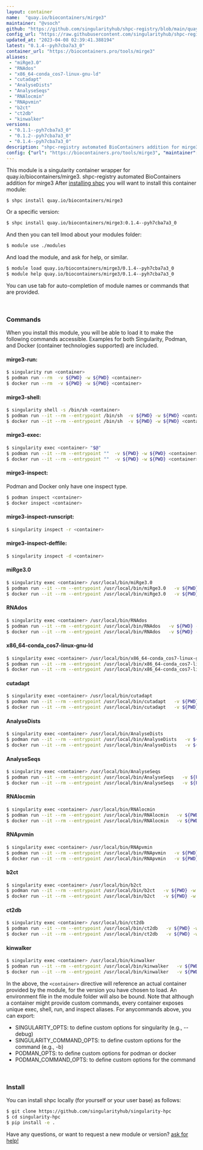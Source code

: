 ```yaml
---
layout: container
name:  "quay.io/biocontainers/mirge3"
maintainer: "@vsoch"
github: "https://github.com/singularityhub/shpc-registry/blob/main/quay.io/biocontainers/mirge3/container.yaml"
config_url: "https://raw.githubusercontent.com/singularityhub/shpc-registry/main/quay.io/biocontainers/mirge3/container.yaml"
updated_at: "2023-04-08 02:39:41.388194"
latest: "0.1.4--pyh7cba7a3_0"
container_url: "https://biocontainers.pro/tools/mirge3"
aliases:
 - "miRge3.0"
 - "RNAdos"
 - "x86_64-conda_cos7-linux-gnu-ld"
 - "cutadapt"
 - "AnalyseDists"
 - "AnalyseSeqs"
 - "RNAlocmin"
 - "RNApvmin"
 - "b2ct"
 - "ct2db"
 - "kinwalker"
versions:
 - "0.1.1--pyh7cba7a3_0"
 - "0.1.2--pyh7cba7a3_0"
 - "0.1.4--pyh7cba7a3_0"
description: "shpc-registry automated BioContainers addition for mirge3"
config: {"url": "https://biocontainers.pro/tools/mirge3", "maintainer": "@vsoch", "description": "shpc-registry automated BioContainers addition for mirge3", "latest": {"0.1.4--pyh7cba7a3_0": "sha256:0d4e8aabad71ba31a0b864c4bc13406df03d7e2175521c697f68bd08605ff80e"}, "tags": {"0.1.1--pyh7cba7a3_0": "sha256:d67c441abb353724e1496973852b3ab0b52e1965cd1067d8ee60b634b70c53e4", "0.1.2--pyh7cba7a3_0": "sha256:ce4d7749521ddb5e67814144b40c9978d23b9256f455e1025332f8c51f2ca209", "0.1.4--pyh7cba7a3_0": "sha256:0d4e8aabad71ba31a0b864c4bc13406df03d7e2175521c697f68bd08605ff80e"}, "docker": "quay.io/biocontainers/mirge3", "aliases": {"miRge3.0": "/usr/local/bin/miRge3.0", "RNAdos": "/usr/local/bin/RNAdos", "x86_64-conda_cos7-linux-gnu-ld": "/usr/local/bin/x86_64-conda_cos7-linux-gnu-ld", "cutadapt": "/usr/local/bin/cutadapt", "AnalyseDists": "/usr/local/bin/AnalyseDists", "AnalyseSeqs": "/usr/local/bin/AnalyseSeqs", "RNAlocmin": "/usr/local/bin/RNAlocmin", "RNApvmin": "/usr/local/bin/RNApvmin", "b2ct": "/usr/local/bin/b2ct", "ct2db": "/usr/local/bin/ct2db", "kinwalker": "/usr/local/bin/kinwalker"}}
---
```


This module is a singularity container wrapper for quay.io/biocontainers/mirge3.
shpc-registry automated BioContainers addition for mirge3
After [installing shpc](#install) you will want to install this container module:


```bash
$ shpc install quay.io/biocontainers/mirge3
```

Or a specific version:

```bash
$ shpc install quay.io/biocontainers/mirge3:0.1.4--pyh7cba7a3_0
```

And then you can tell lmod about your modules folder:

```bash
$ module use ./modules
```

And load the module, and ask for help, or similar.

```bash
$ module load quay.io/biocontainers/mirge3/0.1.4--pyh7cba7a3_0
$ module help quay.io/biocontainers/mirge3/0.1.4--pyh7cba7a3_0
```

You can use tab for auto-completion of module names or commands that are provided.

<br>

### Commands

When you install this module, you will be able to load it to make the following commands accessible.
Examples for both Singularity, Podman, and Docker (container technologies supported) are included.

#### mirge3-run:

```bash
$ singularity run <container>
$ podman run --rm  -v ${PWD} -w ${PWD} <container>
$ docker run --rm  -v ${PWD} -w ${PWD} <container>
```

#### mirge3-shell:

```bash
$ singularity shell -s /bin/sh <container>
$ podman run --it --rm --entrypoint /bin/sh  -v ${PWD} -w ${PWD} <container>
$ docker run --it --rm --entrypoint /bin/sh  -v ${PWD} -w ${PWD} <container>
```

#### mirge3-exec:

```bash
$ singularity exec <container> "$@"
$ podman run --it --rm --entrypoint ""  -v ${PWD} -w ${PWD} <container> "$@"
$ docker run --it --rm --entrypoint ""  -v ${PWD} -w ${PWD} <container> "$@"
```

#### mirge3-inspect:

Podman and Docker only have one inspect type.

```bash
$ podman inspect <container>
$ docker inspect <container>
```

#### mirge3-inspect-runscript:

```bash
$ singularity inspect -r <container>
```

#### mirge3-inspect-deffile:

```bash
$ singularity inspect -d <container>
```


#### miRge3.0

```bash
$ singularity exec <container> /usr/local/bin/miRge3.0
$ podman run --it --rm --entrypoint /usr/local/bin/miRge3.0   -v ${PWD} -w ${PWD} <container> -c " $@"
$ docker run --it --rm --entrypoint /usr/local/bin/miRge3.0   -v ${PWD} -w ${PWD} <container> -c " $@"
```


#### RNAdos

```bash
$ singularity exec <container> /usr/local/bin/RNAdos
$ podman run --it --rm --entrypoint /usr/local/bin/RNAdos   -v ${PWD} -w ${PWD} <container> -c " $@"
$ docker run --it --rm --entrypoint /usr/local/bin/RNAdos   -v ${PWD} -w ${PWD} <container> -c " $@"
```


#### x86_64-conda_cos7-linux-gnu-ld

```bash
$ singularity exec <container> /usr/local/bin/x86_64-conda_cos7-linux-gnu-ld
$ podman run --it --rm --entrypoint /usr/local/bin/x86_64-conda_cos7-linux-gnu-ld   -v ${PWD} -w ${PWD} <container> -c " $@"
$ docker run --it --rm --entrypoint /usr/local/bin/x86_64-conda_cos7-linux-gnu-ld   -v ${PWD} -w ${PWD} <container> -c " $@"
```


#### cutadapt

```bash
$ singularity exec <container> /usr/local/bin/cutadapt
$ podman run --it --rm --entrypoint /usr/local/bin/cutadapt   -v ${PWD} -w ${PWD} <container> -c " $@"
$ docker run --it --rm --entrypoint /usr/local/bin/cutadapt   -v ${PWD} -w ${PWD} <container> -c " $@"
```


#### AnalyseDists

```bash
$ singularity exec <container> /usr/local/bin/AnalyseDists
$ podman run --it --rm --entrypoint /usr/local/bin/AnalyseDists   -v ${PWD} -w ${PWD} <container> -c " $@"
$ docker run --it --rm --entrypoint /usr/local/bin/AnalyseDists   -v ${PWD} -w ${PWD} <container> -c " $@"
```


#### AnalyseSeqs

```bash
$ singularity exec <container> /usr/local/bin/AnalyseSeqs
$ podman run --it --rm --entrypoint /usr/local/bin/AnalyseSeqs   -v ${PWD} -w ${PWD} <container> -c " $@"
$ docker run --it --rm --entrypoint /usr/local/bin/AnalyseSeqs   -v ${PWD} -w ${PWD} <container> -c " $@"
```


#### RNAlocmin

```bash
$ singularity exec <container> /usr/local/bin/RNAlocmin
$ podman run --it --rm --entrypoint /usr/local/bin/RNAlocmin   -v ${PWD} -w ${PWD} <container> -c " $@"
$ docker run --it --rm --entrypoint /usr/local/bin/RNAlocmin   -v ${PWD} -w ${PWD} <container> -c " $@"
```


#### RNApvmin

```bash
$ singularity exec <container> /usr/local/bin/RNApvmin
$ podman run --it --rm --entrypoint /usr/local/bin/RNApvmin   -v ${PWD} -w ${PWD} <container> -c " $@"
$ docker run --it --rm --entrypoint /usr/local/bin/RNApvmin   -v ${PWD} -w ${PWD} <container> -c " $@"
```


#### b2ct

```bash
$ singularity exec <container> /usr/local/bin/b2ct
$ podman run --it --rm --entrypoint /usr/local/bin/b2ct   -v ${PWD} -w ${PWD} <container> -c " $@"
$ docker run --it --rm --entrypoint /usr/local/bin/b2ct   -v ${PWD} -w ${PWD} <container> -c " $@"
```


#### ct2db

```bash
$ singularity exec <container> /usr/local/bin/ct2db
$ podman run --it --rm --entrypoint /usr/local/bin/ct2db   -v ${PWD} -w ${PWD} <container> -c " $@"
$ docker run --it --rm --entrypoint /usr/local/bin/ct2db   -v ${PWD} -w ${PWD} <container> -c " $@"
```


#### kinwalker

```bash
$ singularity exec <container> /usr/local/bin/kinwalker
$ podman run --it --rm --entrypoint /usr/local/bin/kinwalker   -v ${PWD} -w ${PWD} <container> -c " $@"
$ docker run --it --rm --entrypoint /usr/local/bin/kinwalker   -v ${PWD} -w ${PWD} <container> -c " $@"
```



In the above, the `<container>` directive will reference an actual container provided
by the module, for the version you have chosen to load. An environment file in the
module folder will also be bound. Note that although a container
might provide custom commands, every container exposes unique exec, shell, run, and
inspect aliases. For anycommands above, you can export:

 - SINGULARITY_OPTS: to define custom options for singularity (e.g., --debug)
 - SINGULARITY_COMMAND_OPTS: to define custom options for the command (e.g., -b)
 - PODMAN_OPTS: to define custom options for podman or docker
 - PODMAN_COMMAND_OPTS: to define custom options for the command

<br>

### Install

You can install shpc locally (for yourself or your user base) as follows:

```bash
$ git clone https://github.com/singularityhub/singularity-hpc
$ cd singularity-hpc
$ pip install -e .
```

Have any questions, or want to request a new module or version? [ask for help!](https://github.com/singularityhub/singularity-hpc/issues)